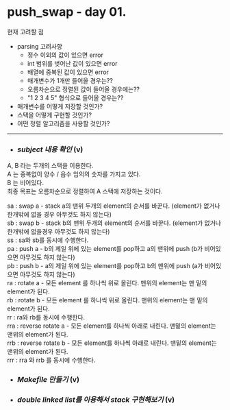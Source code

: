 # push_swap - day 01.

현재 고려할 점
- parsing 고려사항
  - 정수 이외의 값이 있으면 error
  - int 범위를 벗어난 값이 있으면 error
  - 배열에 중복된 값이 있으면 error
  - 매개변수가 1개만 들어올 경우는?? 
  - 오름차순으로 정렬된 값이 들어올 경우에는??
  - "1 2 3 4 5" 형식으로 들어올 경우는??
- 매개변수를 어떻게 저장할 것인가?
- 스택을 어떻게 구현할 것인가?
- 어떤 정렬 알고리즘을 사용할 것인가?
  
---

- ### *subject 내용 확인* (v)

A,  B 라는 두개의 스택을 이용한다.   
A 는 중복없이 양수 / 음수 임의의 숫자를 가지고 있다.   
B 는 비어있다.   
최종 목표는 오름차순으로 정렬하여 A 스택에 저장하는 것이다.   

sa : swap a - stack a의 맨위 두개의 element의 순서를 바꾼다. (element가 없거나 한개밖에 없을 경우 아무것도 하지 않는다)   
sb : swap b - stack b의 맨위 두개의 element의 순서를 바꾼다. (element가 없거나 한개밖에 없을경우 아무것도 하지 않는다)   
ss : sa와 sb를 동시에 수행한다.   
pa : push a - b의 제일 위에 있는 element를 pop하고 a의 맨위에 push (b가 비어있으면 아무것도 하지 않는다)   
pb : push b - a의 제일 위에 있는 element를 pop하고 b의 맨위에 push (a가 비어있으면 아무것도 하지 않는다)   
ra : rotate a - 모든 element 를 하나씩 위로 올린다. 맨위의 element는 맨 밑의 element가 된다.   
rb : rotate b - 모든 element 를 하나씩 위로 올린다. 맨위의 element는 맨 밑의element가 된다.   
rr : ra와 rb를 동시에 수행한다.   
rra : reverse rotate a - 모든 element를 하나씩 아래로 내린다. 맨밑의 element는 맨위의 element가 된다.   
rrb : reverse rotate b - 모든 element를 하나씩 아래로 내린다. 맨밑의 element는 맨위의 element가 된다.   
rrr : rra 와 rrb 를 동시에 수행한다.   

- ### *Makefile 만들기* (v)
  
- ### *double linked list를 이용해서 stack 구현해보기* (v)
  